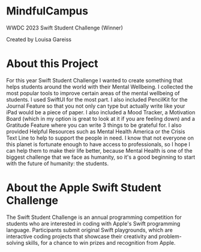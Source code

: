 # MindfulCampus
WWDC 2023 Swift Student Challenge (Winner)

Created by Louisa Gareiss

# About this Project
For this year Swift Student Challenge I wanted to create something that helps students around the world with their Mental Wellbeing. I collected the most popular tools to improve certain areas of the mental wellbeing of students. I used SwiftUI for the most part. I also included PencilKit for the Journal Feature so that you not only can type but actually write like your iPad would be a piece of paper. I also included a Mood Tracker, a Motivation Board (which in my option is great to look at it if you are feeling down) and a Gratitude Feature where you can write 3 things to be grateful for. I also provided Helpful Resources such as Mental Health America or the Crisis Text Line to help to support the people in need. I know that not everyone on this planet is fortunate enough to  have access to professionals, so I hope I can help them to make their life better, because Mental Health is one of the biggest challenge that we face as humanity, so it's a good beginning to start with the future of humanity: the students.

# About the Apple Swift Student Challenge
The Swift Student Challenge is an annual programming competition for students who are interested in coding with Apple's Swift programming language. Participants submit original Swift playgrounds, which are interactive coding projects that showcase their creativity and problem-solving skills, for a chance to win prizes and recognition from Apple.
